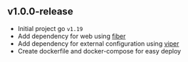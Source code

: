 ## v1.0.0-release

- Initial project go `v1.19`
- Add dependency for web using [fiber](https://github.com/gofiber/fiber)
- Add dependency for external configuration using [viper](https://github.com/spf13/viper)
- Create dockerfile and docker-compose for easy deploy
